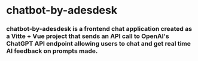 # chatbot-by-adesdesk
### chatbot-by-adesdesk is a frontend chat application created as a Vitte + Vue project that sends an API call to OpenAI's ChatGPT API endpoint allowing users to chat and get real time AI feedback on prompts made.
